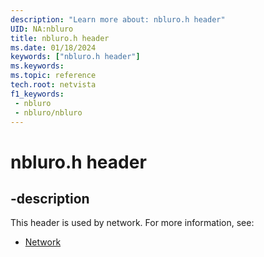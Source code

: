 ```yaml
---
description: "Learn more about: nbluro.h header"
UID: NA:nbluro
title: nbluro.h header
ms.date: 01/18/2024
keywords: ["nbluro.h header"]
ms.keywords: 
ms.topic: reference
tech.root: netvista
f1_keywords:
 - nbluro
 - nbluro/nbluro
---
```


# nbluro.h header


## -description

This header is used by network. For more information, see:

- [Network](../_netvista/index.md)

